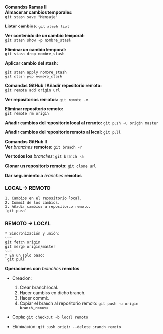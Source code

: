 **Comandos Ramas III**   
    **Almacenar cambios temporales:**  
   `git stash save "Mensaje"`    

  **Listar cambios:**
  `git stash list`    

  **Ver contenido de un cambio temporal:**  
  `git stash show -p nombre_stash`    

  **Eliminar un cambio temporal:**  
  `git stash drop nombre_stash`   

  **Aplicar cambio del stash:**
  ~~~
  git stash apply nombre_stash
  git stash pop nombre_stash
  ~~~   

**Comandos GitHub I**
  **Añadir repositorio remoto:**  
  `git remote add origin url`   

  **Ver repositorios remotos:**
  `git remote -v`   

  **Eliminar repositorio remoto:**  
  `git remote rm origin`    

  **Añadir cambios del repositorio local al remoto:**
  `git push -u origin master`   

  **Añadir cambios del repositorio remoto al local:**
  `git pull`    

**Comandos GitHub II**  
  **Ver** *branches* **remotos:**
  `git branch -r`   

  **Ver todos los** *branches:*
  `git branch -a`   

  **Clonar un repositorio remoto:**
  `git clone url`   

**Dar seguimiento a** *branches* **remotos**  
### LOCAL -> REMOTO
    1. Cambios en el repositorio local.
    2. Commit de los cambios.
    3. Añadir cambios a repositorio remoto:
    `git push`

### REMOTO -> LOCAL
    * Sincronización y unión:
    ~~~
    git fetch origin
    git merge origin/master
    ~~~
    * En un solo paso:
    `git pull`

**Operaciones con** *branches* **remotos**  
  * Creacion:
    1. Crear branch local.
    2. Hacer cambios en dicho branch.
    3. Hacer commit.
    4. Copiar el branch al repositorio remoto:
    `git push -u origin branch_remoto`

  * Copia:
  `git checkout -b local remoto`    

  * Eliminacion:
  `git push origin --delete branch_remoto`
